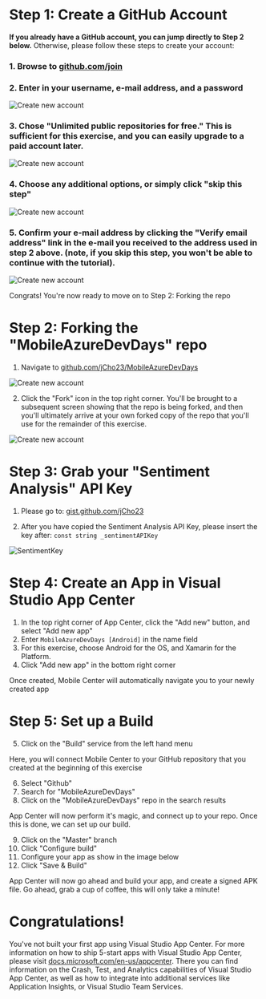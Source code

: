 # Step 1: Create a GitHub Account


**If you already have a GitHub account, you can jump directly to Step 2 below.**
Otherwise, please follow these steps to create your account:

### 1. Browse to [github.com/join](http://bit.ly/2h4uALD)

### 2. Enter in your username, e-mail address, and a password

![Create new account](https://github.com/jCho23/MobileAzureDevDays/blob/master/_Resources/Images/1-1-create-account.png)

### 3. Chose "Unlimited public repositories for free." This is sufficient for this exercise, and you can easily upgrade to a paid account later.

![Create new account](https://github.com/jCho23/MobileAzureDevDays/blob/master/_Resources/Images/1-2-choose-free-account.png)

### 4. Choose any additional options, or simply click "skip this step"

![Create new account](https://github.com/jCho23/MobileAzureDevDays/blob/master/_Resources/Images/1-3-additional-account-options.png)

### 5. Confirm your e-mail address by clicking the "Verify email address" link in the e-mail you received to the address used in step 2 above. (note, if you skip this step, you won't be able to continue with the tutorial).

![Create new account](https://github.com/jCho23/MobileAzureDevDays/blob/master/_Resources/Images/1-4-verify-email.png)

Congrats! You're now ready to move on to Step 2: Forking the repo

# Step 2: Forking the "MobileAzureDevDays" repo

1. Navigate to [github.com/jCho23/MobileAzureDevDays](http://bit.ly/2zqoeO7)

![Create new account](https://github.com/jCho23/MobileAzureDevDays/blob/master/_Resources/Images/2-1-fork-repo.png)

2. Click the "Fork" icon in the top right corner.  You'll be brought to a subsequent screen showing that the repo is being forked, and then you'll ultimately arrive at your own forked copy of the repo that you'll use for the remainder of this exercise.

![Create new account](https://github.com/jCho23/MobileAzureDevDays/blob/master/_Resources/Images/2-2-repo-forking.png)

# Step 3: Grab your "Sentiment Analysis" API Key

1. Please go to: [gist.github.com/jCho23](https://gist.github.com/jCho23/4fe26f529c084f941d82e510c3368a0c)

2. After you have copied the Sentiment Analysis API Key, please insert the key after: 
```const string _sentimentAPIKey```

![SentimentKey](https://github.com/jCho23/MobileAzureDevDays/blob/master/_Resources/Images/Sentiment%20Key.png)

# Step 4: Create an App in Visual Studio App Center
1. In the top right corner of App Center, click the "Add new" button, and select "Add new app"
2. Enter `MobileAzureDevDays [Android]` in the name field
3. For this exercise, choose Android for the OS, and Xamarin for the Platform.
4. Click "Add new app" in the bottom right corner

Once created, Mobile Center will automatically navigate you to your newly created app

# Step 5: Set up a Build

5. Click on the "Build" service from the left hand menu

Here, you will connect Mobile Center to your GitHub repository that you created at the beginning of this exercise

6. Select "Github"
7. Search for "MobileAzureDevDays"
8. Click on the "MobileAzureDevDays" repo in the search results

App Center will now perform it's magic, and connect up to your repo. Once this is done, we can set up our build.

9. Click on the "Master" branch
10. Click "Configure build"
11. Configure your app as show in the image below
12. Click "Save & Build"

App Center will now go ahead and build your app, and create a signed APK file.  Go ahead, grab a cup of coffee, this will only take a minute!

# Congratulations!
You've not built your first app using Visual Studio App Center.  For more information on how to ship 5-start apps with Visual Studio App Center, please visit [docs.microsoft.com/en-us/appcenter](https://docs.microsoft.com/en-us/appcenter/).  There you can find information on the Crash, Test, and Analytics capabilities of Visual Studio App Center, as well as how to integrate into additional services like Application Insights, or Visual Studio Team Services.
